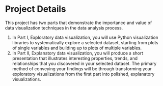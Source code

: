 # Project Details
This project has two parts that demonstrate the importance and value of data visualization techniques in the data analysis process.

1. In Part I, Exploratory data visualization, you will use Python visualization libraries to systematically explore a selected dataset, starting from plots of single variables and building up to plots of multiple variables.
2. In Part II, Explanatory data visualization, you will produce a short presentation that illustrates interesting properties, trends, and relationships that you discovered in your selected dataset. The primary method of conveying your findings will be through transforming your exploratory visualizations from the first part into polished, explanatory visualizations.
